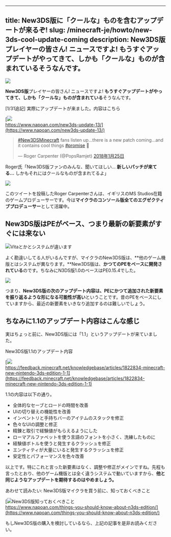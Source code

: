 
---
title: New3DS版に「クールな」ものを含むアップデートが来るぞ!
slug: /minecraft-je/howto/new-3ds-cool-update-coming
description: New3DS版プレイヤーの皆さん! ニュースですよ! もうすぐアップデートがやってきて、しかも「クールな」ものが含まれているそうなんです。
---

![](https://cdn-ak.f.st-hatena.com/images/fotolife/s/sasigume/20210208/20210208103428.png)

**New3DS版**プレイヤーの皆さん! ニュースですよ! **もうすぐアップデートがやってきて、しかも「クールな」ものが含まれている**そうなんです。

\[1/31追記\] 実際にアップデートが来ました。内容はこちら

[![](https://cdn-ak.f.st-hatena.com/images/fotolife/s/sasigume/20210208/20210208105614.png)  
https://www.napoan.com/new3ds-update-13/](https://www.napoan.com/new3ds-update-13/)

> [#New3DSMinecraft](https://twitter.com/hashtag/New3DSMinecraft?src=hash&ref_src=twsrc%5Etfw) fans listen up…there is a new patch coming…and it contains cool things [#promise](https://twitter.com/hashtag/promise?src=hash&ref_src=twsrc%5Etfw) 🙂
> 
> — Roger Carpenter (@PopsRamjet) [2018年1月25日](https://twitter.com/PopsRamjet/status/956442630140907520?ref_src=twsrc%5Etfw)

Roger氏「New3DS版ファンのみんな、聞いてほしい… **新しいパッチが来てる…** しかもそれにはクールなものが含まれてるよ」

![](https://cdn-ak.f.st-hatena.com/images/fotolife/s/sasigume/20210208/20210208094448.png)

このツイートを投稿したRoger Carpenterさんは、イギリスのMS Studios在籍のゲームプロデューサーです。今は**マイクラのコンソール版全てのエグゼクティブプロデューサー**として活躍中。

## New3DS版はPEがベース、つまり最新の新要素がすぐには来ない

![Vitaとかとシステムが違います](https://cdn-ak.f.st-hatena.com/images/fotolife/s/sasigume/20210208/20210208093330.png)

よく勘違いしてる人がいるんですが、マイクラのNew3DS版は、**他のゲーム機版とはシステムが異なります。**New3DS版は、**かつてのPEをベースに開発されている**のです。ちなみにN3DS版1.0のベースはPE0.15.4でした。

![](https://cdn-ak.f.st-hatena.com/images/fotolife/s/sasigume/20210208/20210208123033.png)

つまり、**New3DS版の次のアップデート内容は、PEにかつて追加された新要素を振り返るような形になる可能性が高い**ということです。昔のPEをベースにしていますから、最近の新要素をいきなり追加するのは難しいでしょう。

## ちなみに1.1のアップデート内容はこんな感じ

実はちょっと前に、New3DS版には「1.1」というアップデートが来ていました。

New3DS版1.1のアップデート内容

[![](https://cdn-ak.f.st-hatena.com/images/fotolife/s/sasigume/20210208/20210208094453.png)  
https://feedback.minecraft.net/knowledgebase/articles/1822834-minecraft-new-nintendo-3ds-edition-1-1](https://feedback.minecraft.net/knowledgebase/articles/1822834-minecraft-new-nintendo-3ds-edition-1-1)

1.1の内容は以下の通り。

*   全体的なセーブとロードの時間を改善
*   UIの切り替えの機能性を改善
*   インベントリと手持ちバーのアイテムのスタックを修正
*   色々なUIの調整と修正
*   精錬と取引で経験値がもらえるようにした
*   ローマアルファベットを使う言語のフォントを小さく、洗練したものに
*   経験値ボトルを使うと発生するクラッシュを修正
*   エンティティが大量にいると発生するクラッシュを修正
*   安定性とパフォーマンスを色々改善

以上です。特にこれと言った新要素はなく、調整や修正がメインですね。先程も言ったとおり、他のゲーム機版とは全く違うシステムで動いていますから、**他と同じようなアップデートを期待するのはやめましょう。**

あわせて読みたい: New3DS版マイクラを買う前に、知っておくべきこと

[![New3DS版知っておくべきこと](https://cdn-ak.f.st-hatena.com/images/fotolife/s/sasigume/20210208/20210208101601.png)  
https://www.napoan.com/things-you-should-know-about-n3ds-edition/](https://www.napoan.com/things-you-should-know-about-n3ds-edition/)

もしNew3DS版の購入を検討しているなら、上記の記事を是非お読みください。
